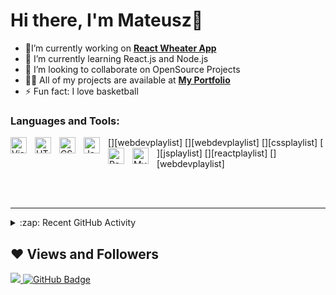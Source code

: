 # Hi there, I'm Mateusz👋 


- 🔭I’m currently working on **[React Wheater App](https://github.com/maciejpieczarka/mateusz.samin-project)**
- 🌱 I’m currently learning React.js and Node.js
- 👯 I’m looking to collaborate on OpenSource Projects
- 👨‍💻 All of my projects are available at **[My Portfolio](https://mateuszsamin.github.io/)**
- ⚡ Fun fact: I love basketball

### Languages and Tools:

[<img align="left" alt="Visual Studio Code" width="26px" src="https://cdn.jsdelivr.net/gh/devicons/devicon/icons/vscode/vscode-original.svg" style="padding-right:10px;" />][webdevplaylist]
[<img align="left" alt="HTML5" width="26px" src="https://cdn.jsdelivr.net/gh/devicons/devicon/icons/html5/html5-original.svg" style="padding-right:10px;" />][webdevplaylist]
[<img align="left" alt="CSS3" width="26px" src="https://cdn.jsdelivr.net/gh/devicons/devicon/icons/css3/css3-original.svg" style="padding-right:10px;" />][cssplaylist]
[<img align="left" alt="JavaScript" width="26px" src="https://cdn.jsdelivr.net/gh/devicons/devicon/icons/javascript/javascript-original.svg" style="padding-right:10px;" />][jsplaylist]
[<img align="left" alt="React" width="26px" src="https://cdn.jsdelivr.net/gh/devicons/devicon/icons/react/react-original.svg" style="padding-right:10px;" />][reactplaylist]
[<img align="left" alt="MySQL" width="26px" src="https://cdn.jsdelivr.net/gh/devicons/devicon/icons/mysql/mysql-original.svg" style="padding-right:10px;" />][webdevplaylist]

<br />
<br />

---

<details>
  <summary>:zap: Recent GitHub Activity</summary>
  
<!--START_SECTION:activity-->
<!--END_SECTION:activity-->

</details>

## ❤ Views and Followers
<a href="https://github.com/Meghna-DAS/github-profile-views-counter">
    <img src="https://komarev.com/ghpvc/?username=mateuszsamin">
</a>
<a href="https://github.com/mateuszsamin?tab=followers"><img src="https://img.shields.io/github/followers/mateuszsamin?label=Followers&style=social" alt="GitHub Badge"></a>

[website]: https://mateuszsamin.github.io
[instagram]: https://www.instagram.com/mateusz_samin/
[linkedin]: https://pl.linkedin.com/in/mateusz-samin-1a3a85205
